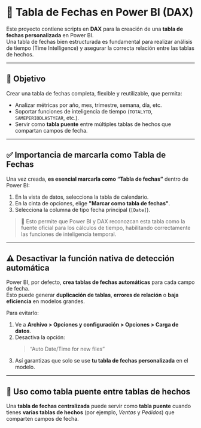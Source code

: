 # 📅 Tabla de Fechas en Power BI (DAX)

Este proyecto contiene scripts en **DAX** para la creación de una **tabla de fechas personalizada** en Power BI.  
Una tabla de fechas bien estructurada es fundamental para realizar análisis de tiempo (Time Intelligence) y asegurar la correcta relación entre las tablas de hechos.

---

## 🧩 Objetivo

Crear una tabla de fechas completa, flexible y reutilizable, que permita:

- Analizar métricas por año, mes, trimestre, semana, día, etc.
- Soportar funciones de inteligencia de tiempo (`TOTALYTD`, `SAMEPERIODLASTYEAR`, etc.).
- Servir como **tabla puente** entre múltiples tablas de hechos que compartan campos de fecha.

---

## ✅ Importancia de marcarla como **Tabla de Fechas**

Una vez creada, **es esencial marcarla como “Tabla de fechas”** dentro de Power BI:

1. En la vista de datos, selecciona la tabla de calendario.  
2. En la cinta de opciones, elige **"Marcar como tabla de fechas"**.  
3. Selecciona la columna de tipo fecha principal (`[Date]`).

> 🔹 Esto permite que Power BI y DAX reconozcan esta tabla como la fuente oficial para los cálculos de tiempo, habilitando correctamente las funciones de inteligencia temporal.

---

## ⚠️ Desactivar la función nativa de detección automática

Power BI, por defecto, **crea tablas de fechas automáticas** para cada campo de fecha.  
Esto puede generar **duplicación de tablas**, **errores de relación** o **baja eficiencia** en modelos grandes.

Para evitarlo:

1. Ve a **Archivo > Opciones y configuración > Opciones > Carga de datos**.  
2. Desactiva la opción:  
   > “Auto Date/Time for new files”  
3. Así garantizas que solo se use **tu tabla de fechas personalizada** en el modelo.

---

## 🔗 Uso como tabla puente entre tablas de hechos

Una **tabla de fechas centralizada** puede servir como **tabla puente** cuando tienes **varias tablas de hechos** (por ejemplo, *Ventas* y *Pedidos*) que comparten campos de fecha.



